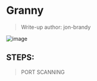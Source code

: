 # Granny
> Write-up author: jon-brandy

![image](https://github.com/jon-brandy/hackthebox/assets/70703371/23b1c014-091f-42b7-b238-7a51c5ebef54)


## STEPS:
> PORT SCANNING
